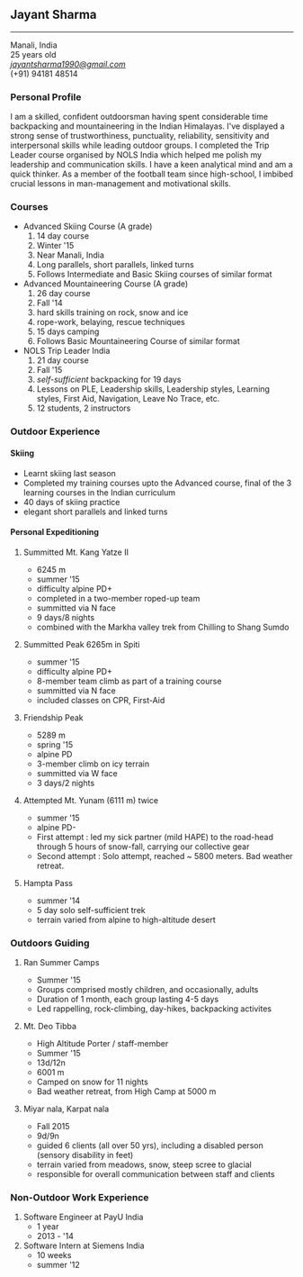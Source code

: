 ## Jayant Sharma
---
Manali, India   
25 years old  
*jayantsharma1990@gmail.com*  
(+91) 94181 48514  

### Personal Profile
I am a skilled, confident outdoorsman having spent considerable time backpacking and mountaineering in the Indian Himalayas. I've displayed a strong sense of trustworthiness, punctuality, reliability, sensitivity and interpersonal skills while leading outdoor groups. I completed the Trip Leader course organised by NOLS India which helped me polish my leadership and communication skills. I have a keen analytical mind and am a quick thinker. As a member of the football team since high-school, I imbibed crucial lessons in man-management and motivational skills.

### Courses
* Advanced Skiing Course (A grade)
	1. 14 day course
	2. Winter '15
	2. Near Manali, India
	3. Long parallels, short parallels, linked turns
	4. Follows Intermediate and Basic Skiing courses of similar format
* Advanced Mountaineering Course (A grade)
	1. 26 day course
	2. Fall '14
	2. hard skills training on rock, snow and ice
	3. rope-work, belaying, rescue techniques
	4. 15 days camping
	6. Follows Basic Mountaineering Course of similar format
* NOLS Trip Leader India
	1. 21 day course
	2. Fall '15
	3. *self-sufficient* backpacking for 19 days
	3. Lessons on PLE, Leadership skills, Leadership styles, Learning styles, First Aid, Navigation, Leave No Trace, etc.
	4. 12 students, 2 instructors


### Outdoor Experience
#### Skiing
* Learnt skiing last season
* Completed my training courses upto the Advanced course, final of the 3 learning courses in the Indian curriculum
* 40 days of skiing practice
* elegant short parallels and linked turns

#### Personal Expeditioning

1. Summitted Mt. Kang Yatze II 
    * 6245 m 
    * summer '15
    * difficulty alpine PD+  
    * completed in a two-member roped-up team
    * summitted via N face
    * 9 days/8 nights
    * combined with the Markha valley trek from Chilling to Shang Sumdo 

2. Summitted Peak 6265m in Spiti 
    * summer '15
    * difficulty alpine PD+
    * 8-member team climb as part of a training course
    * summitted via N face
    * included classes on CPR, First-Aid

3. Friendship Peak
    * 5289 m
    * spring '15
    * alpine PD
    * 3-member climb on icy terrain
    * summitted via W face
    * 3 days/2 nights

4. Attempted Mt. Yunam (6111 m) twice
    * summer '15
    * alpine PD-
    * First attempt : led my sick partner (mild HAPE) to the road-head through 5 hours of snow-fall, carrying our collective gear
    * Second attempt : Solo attempt, reached ~ 5800 meters. Bad weather retreat.

5. Hampta Pass
	* summer '14
	* 5 day solo self-sufficient trek
	* terrain varied from alpine to high-altitude desert

### Outdoors Guiding   
1. Ran Summer Camps 
	* Summer '15
	* Groups comprised mostly children, and occasionally, adults 
	* Duration of 1 month, each group lasting 4-5 days
	* Led rappelling, rock-climbing, day-hikes, backpacking activites

2. Mt. Deo Tibba
	* High Altitude Porter / staff-member
	* Summer '15
	* 13d/12n
    * 6001 m
	* Camped on snow for 11 nights
    * Bad weather retreat, from High Camp at 5000 m

3. Miyar nala, Karpat nala 
	* Fall 2015
	* 9d/9n
	* guided 6 clients (all over 50 yrs), including a disabled person (sensory disability in feet) 
	* terrain varied from meadows, snow, steep scree to glacial
	* responsible for overall communication between staff and clients

### Non-Outdoor Work Experience
1. Software Engineer at PayU India
	* 1 year
	* 2013 - '14
2. Software Intern at Siemens India
	* 10 weeks
	* summer '12
